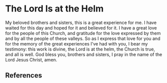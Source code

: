 # The Lord Is at the Helm

My beloved brothers and sisters, this is a great experience for me. I have
waited for this day and hoped for it and believed for it. I have a great love
for the people of this Church, and gratitude for the love expressed by them
and by all the people of these valleys. So as I express that love for you and
for the memory of the great experiences I've had with you, I bear my
testimony: this work is divine, the Lord is at the helm, the Church is true,
and all is well. God bless you, brothers and sisters, I pray in the name of
the Lord Jesus Christ, amen.

## References

